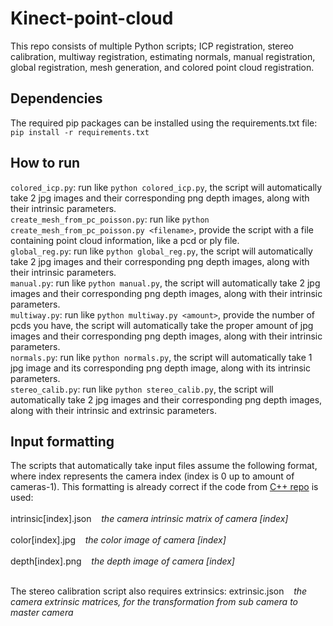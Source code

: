 # Kinect-point-cloud
This repo consists of multiple Python scripts; ICP registration, stereo calibration, multiway registration, estimating normals, manual registration, global registration, mesh generation, and colored point cloud registration.
## Dependencies
The required pip packages can be installed using the requirements.txt file: `pip install -r requirements.txt`
## How to run
`colored_icp.py`: run like `python colored_icp.py`, the script will automatically take 2 jpg images and their corresponding png depth images, along with their intrinsic parameters. <br />
`create_mesh_from_pc_poisson.py`: run like `python create_mesh_from_pc_poisson.py <filename>`, provide the script with a file containing point cloud information, like a pcd or ply file. <br />
`global_reg.py`: run like `python global_reg.py`, the script will automatically take 2 jpg images and their corresponding png depth images, along with their intrinsic parameters. <br />
`manual.py`: run like `python manual.py`, the script will automatically take 2 jpg images and their corresponding png depth images, along with their intrinsic parameters. <br />
`multiway.py`: run like `python multiway.py <amount>`, provide the number of pcds you have, the script will automatically take the proper amount of jpg images and their corresponding png depth images, along with their intrinsic parameters. <br />
`normals.py`: run like `python normals.py`, the script will automatically take 1 jpg image and its corresponding png depth image, along with its intrinsic parameters. <br />
`stereo_calib.py`: run like `python stereo_calib.py`, the script will automatically take 2 jpg images and their corresponding png depth images, along with their intrinsic and extrinsic parameters. <br />
## Input formatting
The scripts that automatically take input files assume the following format, where index represents the camera index (index is 0 up to amount of cameras-1). This formatting is already correct if the code from [C++ repo](https://github.com/CDG-c0de/Kinect-calib-and-capture) is used: <br /> <br />
intrinsic[index].json&nbsp;&nbsp;&nbsp;&nbsp;*the camera intrinsic matrix of camera [index]* <br /><br />
color[index].jpg&nbsp;&nbsp;&nbsp;&nbsp;*the color image of camera [index]* <br /><br />
depth[index].png&nbsp;&nbsp;&nbsp;&nbsp;*the depth image of camera [index]* <br /><br />

The stereo calibration script also requires extrinsics:
extrinsic.json&nbsp;&nbsp;&nbsp;&nbsp;*the camera extrinsic matrices, for the transformation from sub camera to master camera* <br /><br />
